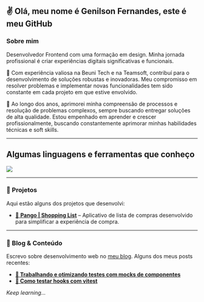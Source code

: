 
<h2>✌️ Olá, meu nome é Genilson Fernandes, este é meu GitHub</h2>

### Sobre mim  
Desenvolvedor Frontend com uma formação em design. Minha jornada profissional é criar experiências digitais significativas e funcionais.

💼 Com experiência valiosa na Beuni Tech e na Teamsoft, contribuí para o desenvolvimento de soluções robustas e inovadoras. Meu compromisso em resolver problemas e implementar novas funcionalidades tem sido constante em cada projeto em que estive envolvido.

🚀 Ao longo dos anos, aprimorei minha compreensão de processos e resolução de problemas complexos, sempre buscando entregar soluções de alta qualidade. Estou empenhado em aprender e crescer profissionalmente, buscando constantemente aprimorar minhas habilidades técnicas e soft skills.

---


## Algumas linguagens e ferramentas que conheço

[![](https://skillicons.dev/icons?i=c,cpp,python,ts,haskell,react,flutter,nestjs,nextjs,markdown,latex,docker)](https://skillicons.dev)


---

### 🚀 Projetos  
Aqui estão alguns dos projetos que desenvolvi:

- [🔗 **Pango | Shopping List**](https://github.com/geniilsonfernandes/pango-front-end)   – Aplicativo de lista de compras desenvolvido para simplificar a experiência de compra.


---

### 📝 Blog & Conteúdo  
Escrevo sobre desenvolvimento web no [meu blog](https://dev.to/geniilsonfernandes). Alguns dos meus posts recentes: 

- [**🔹 Trabalhando e otimizando testes com mocks de componentes**](https://dev.to/geniilsonfernandes/trabalhando-e-otimizando-t-testes-com-mocks-de-componentes-1ckm)
- [**🔹 Como testar hooks com vitest**](https://dev.to/geniilsonfernandes/como-testar-hooks-com-vitest-3149)

*Keep learning...*
